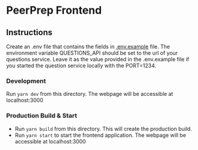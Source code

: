 # PeerPrep Frontend

## Instructions

Create an .env file that contains the fields in [.env.example](.env.example) file.
The environment variable QUESTIONS_API should be set to the url of your questions service. Leave it as the value provided in the .env.example file if you started the question service locally with the PORT=1234.

### Development

Run `yarn dev` from this directory. The webpage will be accessible at localhost:3000

### Production Build & Start

- Run `yarn build` from this directory. This will create the production build.
- Run `yarn start` to start the frontend application. The webpage will be accessible at localhost:3000
